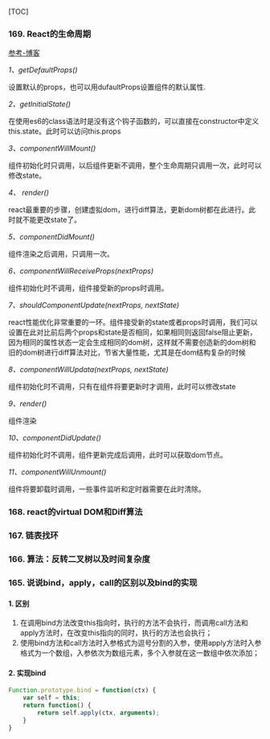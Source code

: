 [TOC]

### 169. React的生命周期 ###

[参考-博客](<https://www.cnblogs.com/qiaojie/p/6135180.html>)

*1、getDefaultProps()*

设置默认的props，也可以用dufaultProps设置组件的默认属性.

*2、getInitialState()*

在使用es6的class语法时是没有这个钩子函数的，可以直接在constructor中定义this.state。此时可以访问this.props

*3、componentWillMount()*

组件初始化时只调用，以后组件更新不调用，整个生命周期只调用一次，此时可以修改state。

*4、 render()*

react最重要的步骤，创建虚拟dom，进行diff算法，更新dom树都在此进行。此时就不能更改state了。

*5、componentDidMount()*

组件渲染之后调用，只调用一次。

*6、componentWillReceiveProps(nextProps)*

组件初始化时不调用，组件接受新的props时调用。

*7、shouldComponentUpdate(nextProps, nextState)*

react性能优化非常重要的一环。组件接受新的state或者props时调用，我们可以设置在此对比前后两个props和state是否相同，如果相同则返回false阻止更新，因为相同的属性状态一定会生成相同的dom树，这样就不需要创造新的dom树和旧的dom树进行diff算法对比，节省大量性能，尤其是在dom结构复杂的时候

*8、componentWillUpdata(nextProps, nextState)*

组件初始化时不调用，只有在组件将要更新时才调用，此时可以修改state

*9、render()*

组件渲染

*10、componentDidUpdate()*

组件初始化时不调用，组件更新完成后调用，此时可以获取dom节点。

*11、componentWillUnmount()*

组件将要卸载时调用，一些事件监听和定时器需要在此时清除。

### 168. react的virtual DOM和Diff算法 ###

### 167. 链表找环 ###

### 166. 算法：反转二叉树以及时间复杂度 ###

### 165. 说说bind，apply，call的区别以及bind的实现 ###

#### 1. 区别 ####

1. 在调用bind方法改变this指向时，执行的方法不会执行，而调用call方法和apply方法时，在改变this指向的同时，执行的方法也会执行；
2. 使用bind方法和call方法时入参格式为逗号分割的入参，使用apply方法时入参格式为一个数组，入参依次为数组元素，多个入参就在这一数组中依次添加；

#### 2. 实现bind ####

```js
Function.prototype.bind = function(ctx) {
	var self = this;
    return function() {
		return self.apply(ctx, arguments);
	}
}
```



 